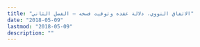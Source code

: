 ```yaml
---
title: "الاتفاق النووي، دلالة عقده وتوقيت فسخه – الفصل الثاني"
date: "2018-05-09"
lastmod: "2018-05-09"
description: ""
---
```

###